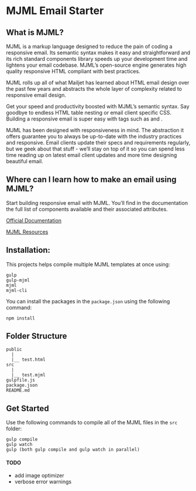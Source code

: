 # MJML Email Starter

## What is MJML?
MJML is a markup language designed to reduce the pain of coding a responsive email. Its semantic syntax makes it easy and straightforward and its rich standard components library speeds up your development time and lightens your email codebase. MJML’s open-source engine generates high quality responsive HTML compliant with best practices.

MJML rolls up all of what Mailjet has learned about HTML email design over the past few years and abstracts the whole layer of complexity related to responsive email design.

Get your speed and productivity boosted with MJML’s semantic syntax. Say goodbye to endless HTML table nesting or email client specific CSS. Building a responsive email is super easy with tags such as <mj-section> and <mj-column>.

MJML has been designed with responsiveness in mind. The abstraction it offers guarantee you to always be up-to-date with the industry practices and responsive. Email clients update their specs and requirements regularly, but we geek about that stuff - we’ll stay on top of it so you can spend less time reading up on latest email client updates and more time designing beautiful email.

## Where can I learn how to make an email using MJML?
Start building responsive email with MJML. You’ll find in the documentation the full list of components available and their associated attributes.

[Official Documentation](https://mjml.io/documentation)

[MJML Resources](https://mjml.io/resources)


## Installation:
This projects helps compile multiple MJML templates at once using:

```
gulp
gulp-mjml
mjml
mjml-cli
```
You can install the packages in the `package.json` using the following command:
```
npm install
```

## Folder Structure
```
public
  |
  |__ test.html
src
  |
  |__ test.mjml
gulpfile.js
package.json
README.md
```

## Get Started
Use the following commands to compile all of the MJML files in the `src` folder:

```
gulp compile
gulp watch
gulp (both gulp compile and gulp watch in parallel)
```

#### TODO
- add image optimizer
- verbose error warnings
